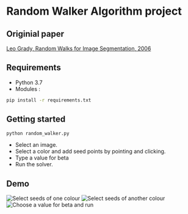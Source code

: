 # Random Walker Algorithm project

## Originial paper 

[Leo Grady, Random Walks for Image Segmentation, 2006](http://vision.cse.psu.edu/people/chenpingY/paper/grady2006random.pdf)

## Requirements
* Python 3.7
* Modules :
```bash
pip install -r requirements.txt
```

## Getting started

```bash
python random_walker.py
```

* Select an image.
* Select a color and add seed points by pointing and clicking.
* Type a value for beta
* Run the solver. 

## Demo

![Select seeds of one colour](demo/demo_click.gif)
![Select seeds of another colour](demo/demo_click2.gif)
![Choose a value for beta and run](demo/demo_beta.gif)